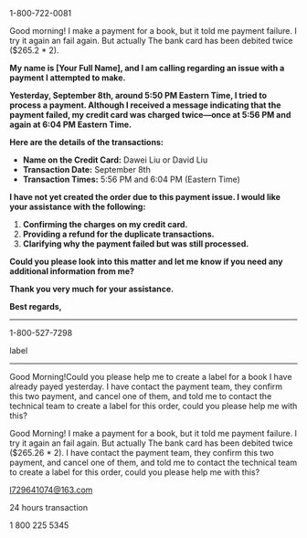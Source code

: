 1-800-722-0081

Good morning! I make a payment for a book, but it told me payment failure. I try it again an fail again. But actually The bank card has been debited twice ($265.2 * 2).

**My name is [Your Full Name], and I am calling regarding an issue with a payment I attempted to make.**

**Yesterday, September 8th, around 5:50 PM Eastern Time, I tried to process a payment. Although I received a message indicating that the payment failed, my credit card was charged twice—once at 5:56 PM and again at 6:04 PM Eastern Time.**

**Here are the details of the transactions:**

- **Name on the Credit Card:** Dawei Liu or David Liu
- **Transaction Date:** September 8th
- **Transaction Times:** 5:56 PM and 6:04 PM (Eastern Time)

**I have not yet created the order due to this payment issue. I would like your assistance with the following:**

1. **Confirming the charges on my credit card.**
2. **Providing a refund for the duplicate transactions.**
3. **Clarifying why the payment failed but was still processed.**

**Could you please look into this matter and let me know if you need any additional information from me?**

**Thank you very much for your assistance.**

**Best regards,**

---

1-800-527-7298

label

---

Good Morning!Could you please help me to create a label for a book I have already payed yesterday. I have contact the payment team, they confirm this two payment, and cancel one of them, and told me to contact the technical team to create a label for this order, could you please help me with this?

Good Morning! I make a payment for a book, but it told me payment failure. I try it again an fail again. But actually The bank card has been debited twice ($265.26 * 2). I have contact the payment team, they confirm this two payment, and cancel one of them, and told me to contact the technical team to create a label for this order, could you please help me with this?

l729641074@163.com

24 hours transaction

1 800 225 5345

